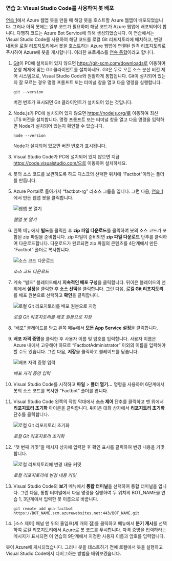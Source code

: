 ### <a name="exercise-3-deploy-a-bot-with-visual-studio-code"></a>연습 3: Visual Studio Code를 사용하여 봇 배포

[연습 1](#Exercise1)에서 Azure 웹앱 봇을 만들 때 해당 봇을 호스트할 Azure 웹앱이 배포되었습니다. 그러나 아직 봇에는 일부 코드가 필요하며 해당 코드가 Azure 웹앱에 배포되어야 합니다. 다행히 코드는 Azure Bot Service에 의해 생성되었습니다. 이 연습에서는 Visual Studio Code를 사용하여 해당 코드를 로컬 Git 리포지토리에 배치하고, 변경 내용을 로컬 리포지토리에서 봇을 호스트하는 Azure 웹앱에 연결된 원격 리포지토리로 푸시하여 Azure에 봇을 게시합니다. 이러한 프로세스를 [연속 통합](https://en.wikipedia.org/wiki/Continuous_integration)이라고 합니다.

1. [Git](https://git-scm.com/)이 PC에 설치되어 있지 않으면 https://git-scm.com/downloads로 이동하여 운영 체제에 맞는 Git 클라이언트를 설치하세요. Git은 무료 오픈 소스 분산 버전 제어 시스템으로, Visual Studio Code와 원활하게 통합됩니다. Git이 설치되어 있는지 잘 모르는 경우 명령 프롬프트 또는 터미널 창을 열고 다음 명령을 실행합니다.

    ``` 
    git --version
    ```

    버전 번호가 표시되면 Git 클라이언트가 설치되어 있는 것입니다.

1. Node.js가 PC에 설치되어 있지 않으면 https://nodejs.org/로 이동하여 최신 LTS 버전을 설치합니다. 명령 프롬프트 또는 터미널 창을 열고 다음 명령을 입력하면 Node가 설치되어 있는지 확인할 수 있습니다.

    ```
    node --version
    ```

    Node가 설치되어 있으면 버전 번호가 표시됩니다.

1. Visual Studio Code가 PC에 설치되어 있지 않으면 지금 https://code.visualstudio.com/으로 이동하여 설치하세요.

1. 봇의 소스 코드를 보관하도록 하드 디스크의 선택한 위치에 “Factbot”이라는 폴더를 만듭니다.

1. Azure Portal로 돌아가서 “factbot-rg” 리소스 그룹을 엽니다. 그런 다음, [연습 1](#Exercise1)에서 만든 웹앱 봇을 클릭합니다.

    ![웹앱 봇 열기](../images/open-web-app-bot.png)

    _웹앱 봇 열기_

1. 왼쪽 메뉴에서 **빌드**를 클릭한 후 **zip 파일 다운로드**를 클릭하여 봇의 소스 코드가 포함된 zip 파일을 준비합니다. zip 파일이 준비되면 **zip 파일 다운로드** 단추를 클릭하여 다운로드합니다. 다운로드가 완료되면 zip 파일의 콘텐츠를 4단계에서 만든 “Factbot” 폴더로 복사합니다.

    ![소스 코드 다운로드](../images/download-source.png)

    _소스 코드 다운로드_
  
1. 계속 “빌드” 블레이드에서 **지속적인 배포 구성**을 클릭합니다. 뒤이은 블레이드의 맨 위에서 **설정**을 클릭한 후 **소스 선택**을 클릭합니다. 그런 다음, **로컬 Git 리포지토리**를 배포 원본으로 선택하고 **확인**을 클릭합니다. 
 
    ![로컬 Git 리포지토리를 배포 원본으로 지정](../images/portal-set-local-git.png)

    _로컬 Git 리포지토리를 배포 원본으로 지정_  

1. “배포” 블레이드를 닫고 왼쪽 메뉴에서 **모든 App Service 설정**을 클릭합니다.

1. **배포 자격 증명**을 클릭한 후 사용자 이름 및 암호를 입력합니다. 사용자 이름은 Azure 내에서 고유해야 하므로 “FactbotAdministrator” 이외의 이름을 입력해야 할 수도 있습니다. 그런 다음, **저장**을 클릭하고 블레이드를 닫습니다.

    ![배포 자격 증명 입력](../images/portal-enter-ci-creds.png)

    _배포 자격 증명 입력_  

1. Visual Studio Code를 시작하고 **파일** > **폴더 열기...** 명령을 사용하여 6단계에서 봇의 소스 코드를 복사한 “Factbot” 폴더를 엽니다.

1. Visual Studio Code 왼쪽의 작업 막대에서 **소스 제어** 단추를 클릭하고 맨 위에서 **리포지토리 초기화** 아이콘을 클릭합니다. 뒤이은 대화 상자에서 **리포지토리 초기화** 단추를 클릭합니다.

    ![로컬 Git 리포지토리 초기화](../images/vs-init-git-repo.png)

    _로컬 Git 리포지토리 초기화_  

1. “첫 번째 커밋”을 메시지 상자에 입력한 후 확인 표시를 클릭하여 변경 내용을 커밋합니다.

    ![로컬 리포지토리에 변경 내용 커밋](../images/vs-first-git-commit.png)

    _로컬 리포지토리에 변경 내용 커밋_  

1. Visual Studio Code의 **보기** 메뉴에서 **통합 터미널**을 선택하여 통합 터미널을 엽니다. 그런 다음, 통합 터미널에서 다음 명령을 실행하여 두 위치의 BOT_NAME을 연습 1, 3단계에서 입력한 봇 이름으로 바꿉니다.

    ```
    git remote add qna-factbot https://BOT_NAME.scm.azurewebsites.net:443/BOT_NAME.git
    ```

1. [소스 제어] 패널 맨 위의 줄임표(세 개의 점)를 클릭하고 메뉴에서 **분기 게시**를 선택하여 로컬 리포지토리에서 Azure로 봇 코드를 푸시합니다. 자격 증명을 입력하라는 메시지가 표시되면 이 연습의 9단계에서 지정한 사용자 이름과 암호를 입력합니다.

봇이 Azure에 게시되었습니다. 그러나 봇을 테스트하기 전에 로컬에서 봇을 실행하고 Visual Studio Code에서 디버그하는 방법을 배워보겠습니다.
